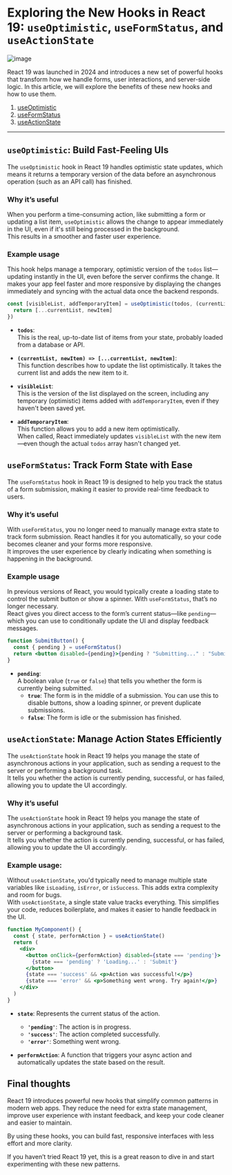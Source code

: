 # Exploring the New Hooks in React 19: `useOptimistic`, `useFormStatus`, and `useActionState`

![image](https://github.com/user-attachments/assets/cc37dfcf-4960-46c2-b368-63087ca72d1e)

React 19 was launched in 2024 and introduces a new set of powerful hooks that transform how we handle forms, user interactions, and server-side logic. In this article, we will explore the benefits of these new hooks and how to use them.

1. [useOptimistic](#useoptimistic-build-fast-feeling-uis)
2. [useFormStatus](#useformstatus-track-form-state-with-ease)
3. [useActionState](#useactionstate-manage-action-states-efficiently)

---

## `useOptimistic`: Build Fast-Feeling UIs

The `useOptimistic` hook in React 19 handles optimistic state updates, which means it returns a temporary version of the data before an asynchronous operation (such as an API call) has finished.

### Why it’s useful

When you perform a time-consuming action, like submitting a form or updating a list item, `useOptimistic` allows the change to appear immediately in the UI, even if it's still being processed in the background.  
This results in a smoother and faster user experience.

### Example usage

This hook helps manage a temporary, optimistic version of the `todos` list—updating instantly in the UI, even before the server confirms the change. It makes your app feel faster and more responsive by displaying the changes immediately and syncing with the actual data once the backend responds.

```jsx
const [visibleList, addTemporaryItem] = useOptimistic(todos, (currentList, newItem) => {
  return [...currentList, newItem]
})
```

- **`todos`**:  
  This is the real, up-to-date list of items from your state, probably loaded from a database or API.

- **`(currentList, newItem) => [...currentList, newItem]`**:  
  This function describes how to update the list optimistically. It takes the current list and adds the new item to it.

- **`visibleList`**:  
  This is the version of the list displayed on the screen, including any temporary (optimistic) items added with `addTemporaryItem`, even if they haven't been saved yet.

- **`addTemporaryItem`**:  
  This function allows you to add a new item optimistically.  
  When called, React immediately updates `visibleList` with the new item—even though the actual `todos` array hasn't changed yet.

## `useFormStatus`: Track Form State with Ease

The `useFormStatus` hook in React 19 is designed to help you track the status of a form submission, making it easier to provide real-time feedback to users.

### Why it’s useful

With `useFormStatus`, you no longer need to manually manage extra state to track form submission. React handles it for you automatically, so your code becomes cleaner and your forms more responsive.  
It improves the user experience by clearly indicating when something is happening in the background.

### Example usage

In previous versions of React, you would typically create a loading state to control the submit button or show a spinner. With `useFormStatus`, that’s no longer necessary.  
React gives you direct access to the form’s current status—like `pending`—which you can use to conditionally update the UI and display feedback messages.

```jsx
function SubmitButton() {
  const { pending } = useFormStatus()
  return <button disabled={pending}>{pending ? "Submitting..." : "Submit"}</button>
}
```

- **`pending`**:  
  A boolean value (`true` or `false`) that tells you whether the form is currently being submitted.
  - **`true`**: The form is in the middle of a submission. You can use this to disable buttons, show a loading spinner, or prevent duplicate submissions.
  - **`false`**: The form is idle or the submission has finished.

## `useActionState`: Manage Action States Efficiently

The `useActionState` hook in React 19 helps you manage the state of asynchronous actions in your application, such as sending a request to the server or performing a background task.  
It tells you whether the action is currently pending, successful, or has failed, allowing you to update the UI accordingly.

### Why it’s useful

The `useActionState` hook in React 19 helps you manage the state of asynchronous actions in your application, such as sending a request to the server or performing a background task.  
It tells you whether the action is currently pending, successful, or has failed, allowing you to update the UI accordingly.

### Example usage:

Without `useActionState`, you'd typically need to manage multiple state variables like `isLoading`, `isError`, or `isSuccess`. This adds extra complexity and room for bugs.  
With `useActionState`, a single state value tracks everything. This simplifies your code, reduces boilerplate, and makes it easier to handle feedback in the UI.

```jsx
function MyComponent() {
  const { state, performAction } = useActionState()
  return (
    <div>
      <button onClick={performAction} disabled={state === 'pending'}>
        {state === 'pending' ? 'Loading...' : 'Submit'}
      </button>
      {state === 'success' && <p>Action was successful!</p>}
      {state === 'error' && <p>Something went wrong. Try again!</p>}
    </div>
  )
}
```
- **`state`**: Represents the current status of the action.
  - **`'pending'`**: The action is in progress.
  - **`'success'`**: The action completed successfully.
  - **`'error'`**: Something went wrong.

- **`performAction`**: A function that triggers your async action and automatically updates the state based on the result.

## Final thoughts

React 19 introduces powerful new hooks that simplify common patterns in modern web apps. They reduce the need for extra state management, improve user experience with instant feedback, and keep your code cleaner and easier to maintain.

By using these hooks, you can build fast, responsive interfaces with less effort and more clarity.

If you haven’t tried React 19 yet, this is a great reason to dive in and start experimenting with these new patterns.


